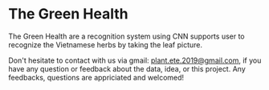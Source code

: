 # The Green Health
The Green Health are a recognition system using CNN supports user to recognize the Vietnamese herbs by taking the leaf picture. 

Don't hesitate to contact with us via gmail: plant.ete.2019@gmail.com, if you have any question or feedback about the data, idea, or this project. Any feedbacks, questions are appriciated and welcomed!
